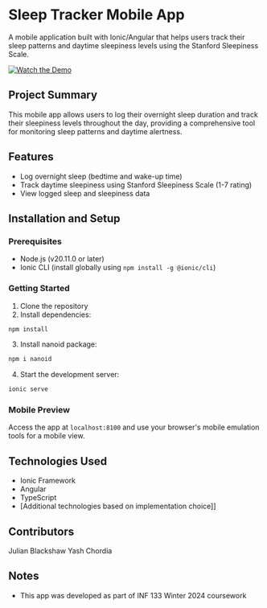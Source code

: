 # Sleep Tracker Mobile App

A mobile application built with Ionic/Angular that helps users track their sleep patterns and daytime sleepiness levels using the Stanford Sleepiness Scale.

[![Watch the Demo](https://img.youtube.com/vi/E7X-MG05KRQ/maxresdefault.jpg)](https://youtu.be/E7X-MG05KRQ)

## Project Summary
This mobile app allows users to log their overnight sleep duration and track their sleepiness levels throughout the day, providing a comprehensive tool for monitoring sleep patterns and daytime alertness.

## Features
- Log overnight sleep (bedtime and wake-up time)
- Track daytime sleepiness using Stanford Sleepiness Scale (1-7 rating)
- View logged sleep and sleepiness data

## Installation and Setup

### Prerequisites
- Node.js (v20.11.0 or later)
- Ionic CLI (install globally using `npm install -g @ionic/cli`)

### Getting Started
1. Clone the repository
2. Install dependencies:
```bash
npm install
```
3. Install nanoid package:
```bash
npm i nanoid
```
4. Start the development server:
```bash
ionic serve
```

### Mobile Preview
Access the app at `localhost:8100` and use your browser's mobile emulation tools for a mobile view.

## Technologies Used
- Ionic Framework
- Angular
- TypeScript
- [Additional technologies based on implementation choice]]

## Contributors
Julian Blackshaw
Yash Chordia

## Notes
- This app was developed as part of INF 133 Winter 2024 coursework
